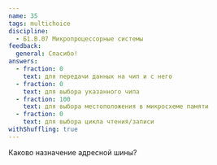 ```yaml
---
name: 35
tags: multichoice
discipline:
  - Б1.В.07 Микропроцессорные системы
feedback:
  general: Спасибо!
answers:
  - fraction: 0
    text: для передачи данных на чип и с него
  - fraction: 0
    text: для выбора указанного чипа
  - fraction: 100
    text: для выбора местоположения в микросхеме памяти
  - fraction: 0
    text: для выбора цикла чтения/записи
withShuffling: true
---
```


Каково назначение адресной шины?